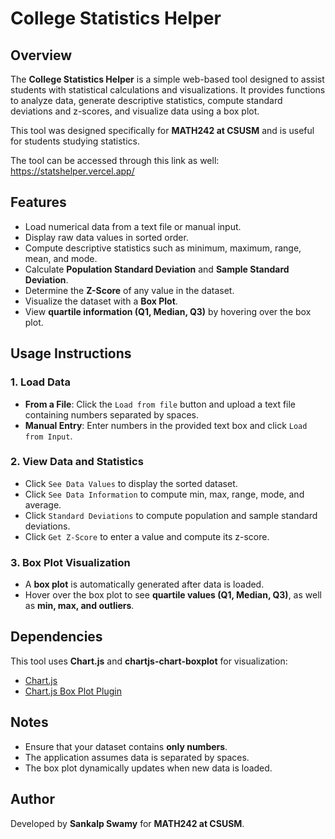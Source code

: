# College Statistics Helper

## Overview
The **College Statistics Helper** is a simple web-based tool designed to assist students with statistical calculations and visualizations. It provides functions to analyze data, generate descriptive statistics, compute standard deviations and z-scores, and visualize data using a box plot.

This tool was designed specifically for **MATH242 at CSUSM** and is useful for students studying statistics.

The tool can be accessed through this link as well: https://statshelper.vercel.app/

## Features
- Load numerical data from a text file or manual input.
- Display raw data values in sorted order.
- Compute descriptive statistics such as minimum, maximum, range, mean, and mode.
- Calculate **Population Standard Deviation** and **Sample Standard Deviation**.
- Determine the **Z-Score** of any value in the dataset.
- Visualize the dataset with a **Box Plot**.
- View **quartile information (Q1, Median, Q3)** by hovering over the box plot.

## Usage Instructions

### 1. Load Data
- **From a File**: Click the `Load from file` button and upload a text file containing numbers separated by spaces.
- **Manual Entry**: Enter numbers in the provided text box and click `Load from Input`.

### 2. View Data and Statistics
- Click `See Data Values` to display the sorted dataset.
- Click `See Data Information` to compute min, max, range, mode, and average.
- Click `Standard Deviations` to compute population and sample standard deviations.
- Click `Get Z-Score` to enter a value and compute its z-score.

### 3. Box Plot Visualization
- A **box plot** is automatically generated after data is loaded.
- Hover over the box plot to see **quartile values (Q1, Median, Q3)**, as well as **min, max, and outliers**.

## Dependencies
This tool uses **Chart.js** and **chartjs-chart-boxplot** for visualization:
- [Chart.js](https://www.chartjs.org/)
- [Chart.js Box Plot Plugin](https://github.com/sgratzl/chartjs-chart-boxplot)

## Notes
- Ensure that your dataset contains **only numbers**.
- The application assumes data is separated by spaces.
- The box plot dynamically updates when new data is loaded.

## Author
Developed by **Sankalp Swamy** for **MATH242 at CSUSM**.

